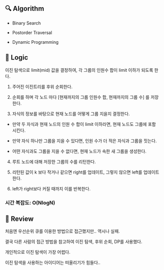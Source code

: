 ## :mag: Algorithm

- Binary Search

- Postorder Traversal

- Dynamic Programming

## :round_pushpin: Logic

이진 탐색으로 limit(mid) 값을 결정하여, 각 그룹의 인원수 합이 limit 이하가 되도록 한다.

1. 주어진 이진트리를 후위 순회한다.

2. 순회를 하며 각 노드 마다 [현재까지의 그룹 인원수 합, 현재까지의 그룹 수] 를 저장한다.

3. 자식의 정보를 바탕으로 현재 노드를 어떻게 그룹 지을지 결정한다.

- 만약 두 자식과 현재 노드의 인원 수 합이 limit 이하라면, 현재 노드도 그룹에 포함시킨다.

- 만약 자식 하나만 그룹을 지을 수 있다면, 인원 수가 더 적은 자식과 그룹을 짓는다.

- 어떤 자식과도 그룹을 지을 수 없다면, 현재 노드가 속한 새 그룹을 생성한다.

4. 루트 노드에 대해 저장한 그룹의 수를 리턴한다.

5. 리턴된 값이 k 보다 작거나 같으면 right를 업데이트, 그렇지 않으면 left를 업데이트 한다.

6. left가 right보다 커질 때까지 이를 반복한다.

### 시간 복잡도: O(NlogN)

## :memo: Review

처음엔 우선순위 큐를 이용한 방법으로 접근했지만.. 역시나 실패.

결국 다른 사람의 접근 방법을 참고하여 이진 탐색, 후위 순회, DP를 사용했다.

개인적으로 이진 탐색이 가장 어렵다.

이진 탐색을 사용하는 아이디어는 떠올리기가 힘들다..
